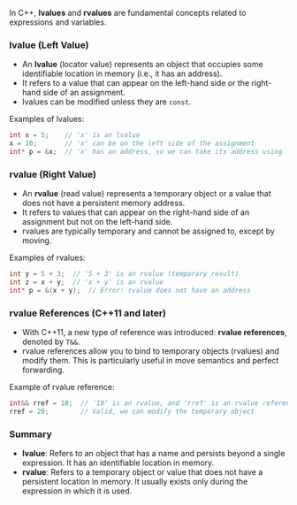 In C++, **lvalues** and **rvalues** are fundamental concepts related to expressions and variables.

### lvalue (Left Value)

- An **lvalue** (locator value) represents an object that occupies some identifiable location in memory (i.e., it has an address).
- It refers to a value that can appear on the left-hand side or the right-hand side of an assignment.
- lvalues can be modified unless they are `const`.

Examples of lvalues:

```cpp
int x = 5;    // 'x' is an lvalue
x = 10;       // 'x' can be on the left side of the assignment
int* p = &x;  // 'x' has an address, so we can take its address using '&'
```

### rvalue (Right Value)

- An **rvalue** (read value) represents a temporary object or a value that does not have a persistent memory address.
- It refers to values that can appear on the right-hand side of an assignment but not on the left-hand side.
- rvalues are typically temporary and cannot be assigned to, except by moving.

Examples of rvalues:

```cpp
int y = 5 + 3;  // '5 + 3' is an rvalue (temporary result)
int z = x + y;  // 'x + y' is an rvalue
int* p = &(x + y);  // Error: rvalue does not have an address
```

### rvalue References (C++11 and later)

- With C++11, a new type of reference was introduced: **rvalue references**, denoted by `T&&`.
- rvalue references allow you to bind to temporary objects (rvalues) and modify them. This is particularly useful in move semantics and perfect forwarding.

Example of rvalue reference:

```cpp
int&& rref = 10;  // '10' is an rvalue, and 'rref' is an rvalue reference
rref = 20;        // Valid, we can modify the temporary object
```

### Summary

- **lvalue**: Refers to an object that has a name and persists beyond a single expression. It has an identifiable location in memory.
- **rvalue**: Refers to a temporary object or value that does not have a persistent location in memory. It usually exists only during the expression in which it is used.
